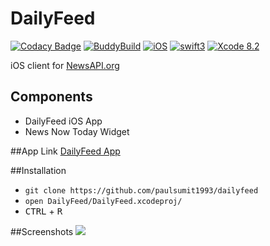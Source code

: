 # DailyFeed
[![Codacy Badge](https://api.codacy.com/project/badge/Grade/312c91f3576e40b08764be4bc5ee980b)](https://www.codacy.com/app/paulsumit1993/DailyFeed?utm_source=github.com&utm_medium=referral&utm_content=paulsumit1993/DailyFeed&utm_campaign=badger)
[![BuddyBuild](https://dashboard.buddybuild.com/api/statusImage?appID=5866404b6eba5b01006b3d99&branch=master&build=latest)](https://dashboard.buddybuild.com/apps/5866404b6eba5b01006b3d99/build/latest?branch=master)
[![iOS](https://img.shields.io/badge/platform-iOS-blue.svg?style=flat)](https://developer.apple.com/ios/)
[![swift3](https://img.shields.io/badge/swift3-compatible-brightgreen.svg?style=flat)](https://developer.apple.com/swift)
[![Xcode 8.2](https://img.shields.io/badge/Xcode-8.2-blue.svg?style=flat)](https://developer.apple.com/xcode)

iOS client for [NewsAPI.org](https://newsapi.org/)

## Components
- DailyFeed iOS App
- News Now Today Widget

##App Link
[DailyFeed App](https://applivery.com/dailyfeed)

##Installation
- `git clone https://github.com/paulsumit1993/dailyfeed`
- `open DailyFeed/DailyFeed.xcodeproj/`
- <kbd>CTRL</kbd> + <kbd>R</kbd>

##Screenshots
<img src="/assets/screenshot.jpg">
